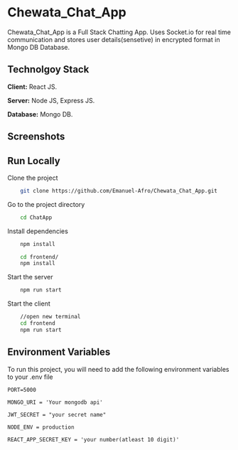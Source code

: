 
# Chewata_Chat_App

Chewata_Chat_App is a Full Stack Chatting App. Uses Socket.io for real time communication and stores user details(sensetive) in encrypted format in Mongo DB Database.


## Technolgoy Stack

**Client:** React JS.

**Server:** Node JS, Express JS.

**Database:** Mongo DB.



## Screenshots


## Run Locally

Clone the project

```bash
    git clone https://github.com/Emanuel-Afro/Chewata_Chat_App.git
```

Go to the project directory

```bash
    cd ChatApp
```

Install dependencies

```bash
    npm install
```
```bash
    cd frontend/
    npm install
  ```

Start the server

```bash
    npm run start
```
Start the client

```bash
    //open new terminal
    cd frontend
    npm run start
```


## Environment Variables

To run this project, you will need to add the following environment variables to your .env file

`PORT=5000`

`MONGO_URI = 'Your mongodb api'`


`JWT_SECRET = "your secret name"`


`NODE_ENV = production`

`REACT_APP_SECRET_KEY = 'your number(atleast 10 digit)'`

